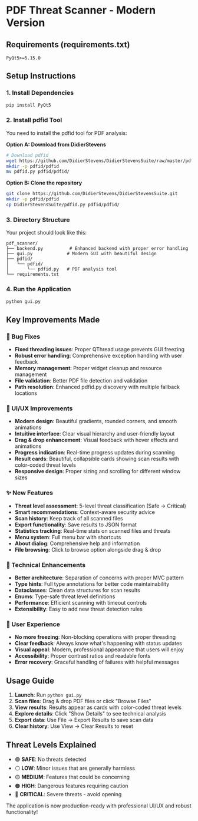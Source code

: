 # PDF Threat Scanner - Modern Version

## Requirements (requirements.txt)
```
PyQt5>=5.15.0
```

## Setup Instructions

### 1. Install Dependencies
```bash
pip install PyQt5
```

### 2. Install pdfid Tool
You need to install the pdfid tool for PDF analysis:

**Option A: Download from DidierStevens**
```bash
# Download pdfid
wget https://github.com/DidierStevens/DidierStevensSuite/raw/master/pdfid.py
mkdir -p pdfid/pdfid
mv pdfid.py pdfid/pdfid/
```

**Option B: Clone the repository**
```bash
git clone https://github.com/DidierStevens/DidierStevensSuite.git
mkdir -p pdfid/pdfid
cp DidierStevensSuite/pdfid.py pdfid/pdfid/
```

### 3. Directory Structure
Your project should look like this:
```
pdf_scanner/
├── backend.py          # Enhanced backend with proper error handling
├── gui.py             # Modern GUI with beautiful design
├── pdfid/
│   └── pdfid/
│       └── pdfid.py   # PDF analysis tool
└── requirements.txt
```

### 4. Run the Application
```bash
python gui.py
```

## Key Improvements Made

### 🐛 Bug Fixes
- **Fixed threading issues**: Proper QThread usage prevents GUI freezing
- **Robust error handling**: Comprehensive exception handling with user feedback
- **Memory management**: Proper widget cleanup and resource management
- **File validation**: Better PDF file detection and validation
- **Path resolution**: Enhanced pdfid.py discovery with multiple fallback locations

### 🎨 UI/UX Improvements
- **Modern design**: Beautiful gradients, rounded corners, and smooth animations
- **Intuitive interface**: Clear visual hierarchy and user-friendly layout
- **Drag & drop enhancement**: Visual feedback with hover effects and animations
- **Progress indication**: Real-time progress updates during scanning
- **Result cards**: Beautiful, collapsible cards showing scan results with color-coded threat levels
- **Responsive design**: Proper sizing and scrolling for different window sizes

### ✨ New Features
- **Threat level assessment**: 5-level threat classification (Safe → Critical)
- **Smart recommendations**: Context-aware security advice
- **Scan history**: Keep track of all scanned files
- **Export functionality**: Save results to JSON format
- **Statistics tracking**: Real-time stats on scanned files and threats
- **Menu system**: Full menu bar with shortcuts
- **About dialog**: Comprehensive help and information
- **File browsing**: Click to browse option alongside drag & drop

### 🔧 Technical Enhancements
- **Better architecture**: Separation of concerns with proper MVC pattern
- **Type hints**: Full type annotations for better code maintainability
- **Dataclasses**: Clean data structures for scan results
- **Enums**: Type-safe threat level definitions
- **Performance**: Efficient scanning with timeout controls
- **Extensibility**: Easy to add new threat detection rules

### 🎯 User Experience
- **No more freezing**: Non-blocking operations with proper threading
- **Clear feedback**: Always know what's happening with status updates
- **Visual appeal**: Modern, professional appearance that users will enjoy
- **Accessibility**: Proper contrast ratios and readable fonts
- **Error recovery**: Graceful handling of failures with helpful messages

## Usage Guide

1. **Launch**: Run `python gui.py`
2. **Scan files**: Drag & drop PDF files or click "Browse Files"
3. **View results**: Results appear as cards with color-coded threat levels
4. **Explore details**: Click "Show Details" to see technical analysis
5. **Export data**: Use File → Export Results to save scan data
6. **Clear history**: Use View → Clear Results to reset

## Threat Levels Explained

- 🟢 **SAFE**: No threats detected
- ⚪ **LOW**: Minor issues that are generally harmless
- 🟡 **MEDIUM**: Features that could be concerning
- 🟠 **HIGH**: Dangerous features requiring caution
- 🔴 **CRITICAL**: Severe threats - avoid opening

The application is now production-ready with professional UI/UX and robust functionality!